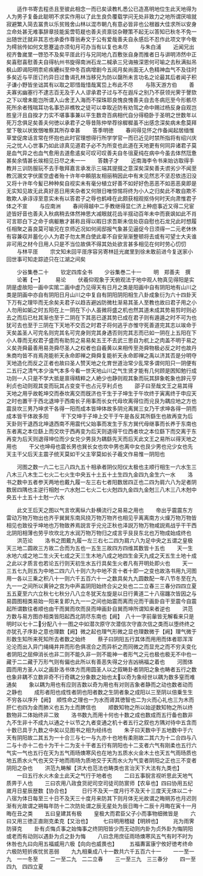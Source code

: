 <!-- { "loadSidebar": true } -->
　　适作书寄去程丞且至彼此相念一而已矣读教札悉公已造髙明地位生此天地得为人为男子复备此聪明不求实作用以了此生良负覆载学问无处非致力之地所谓厌喧就寂避繁入简去冨贵以乐贫贱舍山林以混市朝凢有意必皆非也公根器大佳求所以安身立命处甚无难事辞章技能奚啻笱屣也善夫资禀驳杂鞭策不起无以答知已秋冬不免一出随世迁就非其志也承委作尊翁寿文于公有爱哉善夫自永感后不忍作此项文字今敬为樗翁传如何文思蹇澁亦须旬月可办当有以复也未尽
　　与朱白浦
　　近闻兄出视齐鲁嵗里一啓恐不及矣平厓此行与兄同地凢百敷张自身而推者日与讲明沛然中正矣喜慰喜慰善夫自得杭州书旋得南洲石龙二椷承三兄诲掖深恩何可喻之去秋满拟吊枫山即谒阳明柰疟疾纒纠至仲冬百病增剧今五阅月矣尚面无人色精神血气不及往时多矣近与平厓订约异日过鲁谒孔林当移兄为防以罄所未言功名之论最其后者闻子积子谦小野皆坐诎其有以取之耶惜哉惜哉寓岊上布此不尽
　　与陈天游方伯
　　善夫寡劣幽塞行不逮志百无及于人人谬承君子过与不在遐斥之别乃不获领光霁于謦欬之下以增未能岂所谓入山舍玊入海而不探珠耶良愧良愧善夫自去冬病厄至今形骸尽死所余者残喘耳功名事恐非樵牧之徒可以幸取近防有劝驾之命中赐过杨反身自观岂胜皇汗且自揆才力实不堪事事兼以平生数竒百病相代自分得稳卧于圣明之世数年以死万念俱足矣善夫何徳以承君子之辱昔陈仲举荐徐穉穉虽不出感念深矣病未愈莫拜堂下敬以状致悃唯察其所存幸甚
　　答季明徳
　　春间得见怀之作备闻起居缅惟草堂促席话言常在怀抱也此时官理想得行所学学官一而已近见时禁所指将有绍兴庆元之忧人心世事乃如此谅真见道君子必不为所变也此道在天地更有何同异诸君子莫是血气异之也血气愈用去道愈逺矣可叹可叹善夫自冬徂夏纯在病中今虽去体然尫惫甚矣余情甚长竢相见日尽之未一一
　　答魏子才
　　近南海李令书来始访取得手教并三训防服玩不去手敬拜嘉言承发示三端其提掇之意深矣深矣善夫谫劣少不闻至教沉溷文字伏匿空虚者殆十许年中頼朋友相丽稍因此中有末见然志不坚忍依违汩没又将十许年今髪已种种矣自视实未有毫分植立好善不如好好色恶恶不如恶恶臭即是无实知见故无此真好恶日用夹杂者又何限日唯惊惕将终为小人之归矣此不敢自欺不敢欺人承谆谆至意实未有以答君子之辱也鹤峰在此颇获相观抠侍何时天向肃惟君子体之不宣
　　与应南洲
　　春间得越中二手教继得显仁济上种痘事近又得二兄宦迹皆好音也善夫入秋病稍去体然神思大减眼就花齿半揺动百年未中而衰飒如此不肖可言耶白下之命于病躯散才甚称且得以暇日求吾斯未信处窃自慰也石龙兄此时想履任相聚之喜良莫可喻兄在京师近况如何阅邸报气象甚见逼促今日须得一二元老休休有容兼収并蓄化小人为君子勿太黒白使此辈不自安渐渐整顿将去或有可望士大夫谁非可用之材今日用人只是不当位故俱不得其効处欲言甚多相见在何时劳心忉忉
　　与林平厓
　　宗文知未回平厓序容另寄林廷光嵗里到徐未敢前进今复送家小回世事可知走踪迹只在江湖之间矣












　　少谷集巻二十
　　钦定四库全书
　　少谷集巻二十一
　　明　郑善夫　撰
　　论著【一】
　　易论
　　伏羲仰观象于天俯观法于地中观人物真见得阳是实阴是虚故阳一画中实隂二画中虚乃见得天有日月之类是阳画中自有阴阳地有山川之类是阴画中亦自有阴阳日月山川之中复自有阴阳阴阳相生八卦成象衍为六十四卦天下万有之理毕而无余矣夫君子以趋吉避凶防微杜渐易其圣人至教也故曰君子用之小人勿用如姤之时五阳在上一阴在下小人虽微将盛之机也然其道未成其势易剪时则必去之而后已杜其渐也至于二阴在下其恶已遂其势已成在君子则有遁遁之时不可为也犹可去也至于三阴在下天地不交否之时君子将何逃乎亦惟守死善道完其志以竢命于天矣盖圣人可完名则完其名可完身则完其身遇否则完其志而已如一阴在上五阳在下小人尊而无权君子盛而有助剪之易易矣五王不去武三思自为杌上之肉盖不明于易之义矣尧舜最善用易尧舜尽圣人之权者也自羲黄以来相传至尧舜物极必反之时也故丹朱商均皆不肖焉尧能祈天永命即禅之舜舜复能祈天永命即禅之禹以济其否是分明夺天地造化而反之正者也故曰圣人赞天地之化育世道治常少乱常多谓何阳只一阴便有二五行之清气本少浊气本多今看一世天地山川之气生贤才能有几何顾是困知勉行成功则一人只是不学大抵是禀得精粹之人絶少也静则观其象而玩其辞象乾象也辞元亨利贞也动则观其变而玩其占变变干也占元亨利贞也
　　邵子曰至哉文王之易其得天地之用乎故乾坤交而泰坎离交而旣济也干生于子坤生于午坎终于寅离终于申应天之时也置干于西北退坤于西南长子用事而长女代母坎离得位而兊艮为耦应地之方也震艮坎三男乃坤求干各得一阳而成本皆坤体故多阴兊离巽三女乃干求坤各得一阴而成本皆干体故多阳
　　干下交坤于子坤上交干于午是各反其所繇生也故再变为后天卦则干退西北坤退西南不用震代父始事而发生于东方巽代母继事而长养于东南也东者离之本位繇上而交坎于西再变为后天则退得干位西者坎之本位繇下而交离于东再变为后天则退得坤位而少女兑少男艮为耦繇先天而后天此文王之易所以得天地之用也
　　干父也坤母也震长男也巽长女也坎中男也离中女也艮少男也兊少女也先天主干父后天主震子统天莫如干父主宰莫如长子羲文作易惟一阴阳也

　　河图之数一六二七三八四九五十相承者阴仪阳仪太极也主顺行相生一六水生三八木三八木生二七火二七火生中央五十土五十土生四九金四九金生六一水
　　洛书之数中五者参天两地也戴九履一左三右七者阳数居四正也二四为肩六八为足者阴数居四隅也主逆行相尅一六水尅二七火二七火尅四九金四九金尅三八木三八木尅中央五十土五十土尅一六水
















　　此文王后天之图以气言坎离纵六卦横流行之易易之用也
　　帝出乎震震东方雷动万物万物出也齐乎巽巽东南风挠万物万物齐也相见乎离离南方火燥万物万物皆相见也致役乎坤地也万物致养焉説言乎兊兊正秋也泽説万物万物咸説焉战乎干干西北阴阳相薄也劳乎坎坎北方水润万物万物归之成言乎艮艮东北也万物成始成终也
　　洪范论
　　洛书之图戴九履一左三右七二四为肩六八为足中央之五谓之皇极天三地二圆故三方故二合而为五也一五生三故四方四维其数皆十五也
　　天一生水地六成之地二生火天七成之天三生木地八成之地四生金天九成之天五生土地十成之此以才质言也若论五行则天初生水五行具矣生火者凡有开明处即火也
　　天一三五七九则五为中地二四六八十则六为中地不言十者十即一之变也故洛书用九河图用一各以三乗之积八十一则六千五百六十一之数具矣九九圆数配一年八节冬至在九九一一之间所以黄钟之宫为中声盖阴阳始终合尖之处也二二立春三三春分四四立夏五五夏至六六立秋七七秋分八八立冬犹天左旋是以日行黄道二十八宿躔次皆因之与易圆图相类易始一阳来复即九九一一之间也始震而离而兊而干画卦自干至震今自震起所谓数往者顺也由干而巽而坎而艮而坤画卦自巽而坤所谓知来者逆也
　　洪范方数与易方图亦相类皆阳起西北阴尽东南也【阙】　八十一字前軰皆无解看来只是明时以七十二分配八十一图之中如潜次原守次潜信次守直次信之类而以堕终终之亦犹孔子序卦之意也理数【阙】微之起也理气形微之显也理数微于【阙】理气微于形数生知所来死知所去者数之始终
　　蔡子曰阴阳五行其体而用用而体者耶浑浑沦沦而出入异门绳绳井井而形色俱冺合之而异析之而同微之而显充之而不穷夫变化者阴阳之屈伸消长也非二则不能久非一则不能神一者形气之元也极也极无不中也一藏于二二藏于万形气则有偏也此所以有善恶失得之分吉凶祸福之着也
　　河图体圆而用方圣人以之画卦洛书体方而用圆圣人以之叙畴卦者阴阳之象也畴者五行之数也象非耦不立数非奇不行奇耦之分象数之始也太以奇为象经世以耦为数多窒而难通矣
　　象以耦为用也有应则吉数以奇为用也有对则吉象者静而之动也数者动而之静也
　　成形者阳也成性者阴也阳者数之生阴者象之成阳以三至阴以倍乗生生不穷各以序升【阙】　顺性命之理也一为水而肾其徳智也二为火而心礼也三为木而肝仁也四为金而肺义也五为土而脾信也
　　顺数知物之所以始逆数知物之所以终数物非二体始终非二致
　　洛书数九而用十何也十数之成也数成而五行备也数非九不生非十不成九以通之十以节之九者变通之机十者五行之叙也方隅对待中五含而十数已具于九数之中矣以见图书之相为经纬也
　　朱子曰天数中于五地数中于六天有阴阳故二其五为一十合三与七一与九亦十也地有柔刚故二其六为十二合四与八二与十亦十二也十为干十二为支十干者五行有阴阳也十二支者六气有刚柔也五行六气实一气也五行在天为五气雨旸燠寒风也在地为五质水火金木土也天五气雨旸质也地五质水火气也天交于地而雨旸为质地交于天而水火为气变者阴阳之正也三不变者阴阳之杂也
　　洪范九畴解【洪大也范法也畴类也言治天下大法有九类也】
　　一曰五行水火木金土此天之气行于地者也
　　二曰五事貎言视听思此天地气质畀于人也
　　三曰农用八政食货祀司空司徒司防賔师【农阜也】四曰协用五纪嵗月日星辰歴数【协合也】
　　日行不及天一度月行不及天十三度天无体以二十八宿为体日每至三十日不及天三十度月来防其下则月体无光故谓之晦朔苏也月迟则渐有光故谓之朔每年防十二次防处谓之辰无星处为辰日晦十二辰十月晦在寅十一月晦在丑之类
　　五曰皇建其有极
　　皇极大而君臣父子小而事物细微皆是
　　六曰又用三徳正直刚克柔克【又治也】
　　七曰明用稽疑【明辨也】
　　兆为雨霁防驿克
　　卦有贞悔贞事之始悔事之终阴阳皆少而无动则内卦为贞外卦为悔阴阳或老而有动则以遇卦为贞之卦为悔
　　八曰念用庶征雨旸燠寒风五气有时不时为休咎也九曰向用五福威用六极【向向也威畏也】
　　五福夀富康宁攸好徳考终命六极防短折疾忧贫恶弱
　　九九相乗成八十一数共六千五百六十一
　　一一至一九　一一冬至
　　二一至二九　二二立春
　　三一至三九　三三春分
　　四一至四九　四四立夏
